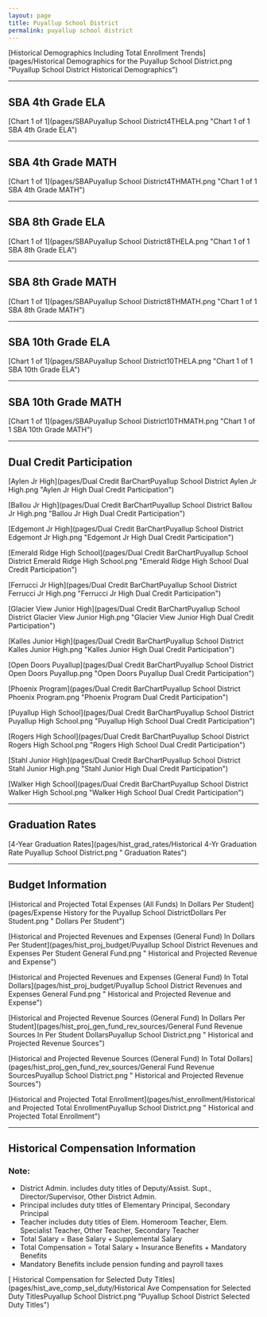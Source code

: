 ```yaml
---
layout: page
title: Puyallup School District
permalink: puyallup school district
---
```



[Historical Demographics Including Total Enrollment Trends](pages/Historical Demographics for the Puyallup School District.png "Puyallup School District Historical Demographics")

___

## SBA 4th Grade ELA

[Chart 1 of 1](pages/SBAPuyallup School District4THELA.png "Chart 1 of 1 SBA 4th Grade ELA")


___

## SBA 4th Grade MATH

[Chart 1 of 1](pages/SBAPuyallup School District4THMATH.png "Chart 1 of 1 SBA 4th Grade MATH")


___

## SBA 8th Grade ELA

[Chart 1 of 1](pages/SBAPuyallup School District8THELA.png "Chart 1 of 1 SBA 8th Grade ELA")


___

## SBA 8th Grade MATH

[Chart 1 of 1](pages/SBAPuyallup School District8THMATH.png "Chart 1 of 1 SBA 8th Grade MATH")


___

## SBA 10th Grade ELA

[Chart 1 of 1](pages/SBAPuyallup School District10THELA.png "Chart 1 of 1 SBA 10th Grade ELA")


___

## SBA 10th Grade MATH

[Chart 1 of 1](pages/SBAPuyallup School District10THMATH.png "Chart 1 of 1 SBA 10th Grade MATH")


___

## Dual Credit Participation

[Aylen Jr High](pages/Dual Credit BarChartPuyallup School District Aylen Jr High.png "Aylen Jr High Dual Credit Participation")

[Ballou Jr High](pages/Dual Credit BarChartPuyallup School District Ballou Jr High.png "Ballou Jr High Dual Credit Participation")

[Edgemont Jr High](pages/Dual Credit BarChartPuyallup School District Edgemont Jr High.png "Edgemont Jr High Dual Credit Participation")

[Emerald Ridge High School](pages/Dual Credit BarChartPuyallup School District Emerald Ridge High School.png "Emerald Ridge High School Dual Credit Participation")

[Ferrucci Jr High](pages/Dual Credit BarChartPuyallup School District Ferrucci Jr High.png "Ferrucci Jr High Dual Credit Participation")

[Glacier View Junior High](pages/Dual Credit BarChartPuyallup School District Glacier View Junior High.png "Glacier View Junior High Dual Credit Participation")

[Kalles Junior High](pages/Dual Credit BarChartPuyallup School District Kalles Junior High.png "Kalles Junior High Dual Credit Participation")

[Open Doors Puyallup](pages/Dual Credit BarChartPuyallup School District Open Doors Puyallup.png "Open Doors Puyallup Dual Credit Participation")

[Phoenix Program](pages/Dual Credit BarChartPuyallup School District Phoenix Program.png "Phoenix Program Dual Credit Participation")

[Puyallup High School](pages/Dual Credit BarChartPuyallup School District Puyallup High School.png "Puyallup High School Dual Credit Participation")

[Rogers High School](pages/Dual Credit BarChartPuyallup School District Rogers High School.png "Rogers High School Dual Credit Participation")

[Stahl Junior High](pages/Dual Credit BarChartPuyallup School District Stahl Junior High.png "Stahl Junior High Dual Credit Participation")

[Walker High School](pages/Dual Credit BarChartPuyallup School District Walker High School.png "Walker High School Dual Credit Participation")


___

## Graduation Rates

[4-Year Graduation Rates](pages/hist_grad_rates/Historical 4-Yr Graduation Rate Puyallup School District.png " Graduation Rates")


___

## Budget Information

[Historical and Projected Total Expenses (All Funds) In Dollars Per Student](pages/Expense History for the Puyallup School DistrictDollars Per Student.png " Dollars Per Student")

[Historical and Projected Revenues and Expenses (General Fund) In Dollars Per Student](pages/hist_proj_budget/Puyallup School District Revenues and Expenses Per Student General Fund.png " Historical and Projected Revenue and Expense")

[Historical and Projected Revenues and Expenses (General Fund) In Total Dollars](pages/hist_proj_budget/Puyallup School District Revenues and Expenses General Fund.png " Historical and Projected Revenue and Expense")

[Historical and Projected Revenue Sources (General Fund) In Dollars Per Student](pages/hist_proj_gen_fund_rev_sources/General Fund Revenue Sources In Per Student DollarsPuyallup School District.png " Historical and Projected Revenue Sources")

[Historical and Projected Revenue Sources (General Fund) In Total Dollars](pages/hist_proj_gen_fund_rev_sources/General Fund Revenue SourcesPuyallup School District.png " Historical and Projected Revenue Sources")

[Historical and Projected Total Enrollment](pages/hist_enrollment/Historical and Projected Total EnrollmentPuyallup School District.png " Historical and Projected Total Enrollment")


___

## Historical Compensation Information
### Note:
- District Admin. includes duty titles of Deputy/Assist. Supt., Director/Supervisor, Other District Admin.
- Principal includes duty titles of Elementary Principal, Secondary Principal
- Teacher includes duty titles of Elem. Homeroom Teacher, Elem. Specialist Teacher, Other Teacher, Secondary Teacher
- Total Salary = Base Salary + Supplemental Salary
- Total Compensation = Total Salary + Insurance Benefits + Mandatory Benefits
- Mandatory Benefits include pension funding and payroll taxes

[ Historical Compensation for Selected Duty Titles](pages/hist_ave_comp_sel_duty/Historical Ave Compensation for Selected Duty TitlesPuyallup School District.png "Puyallup School District Selected Duty Titles")

